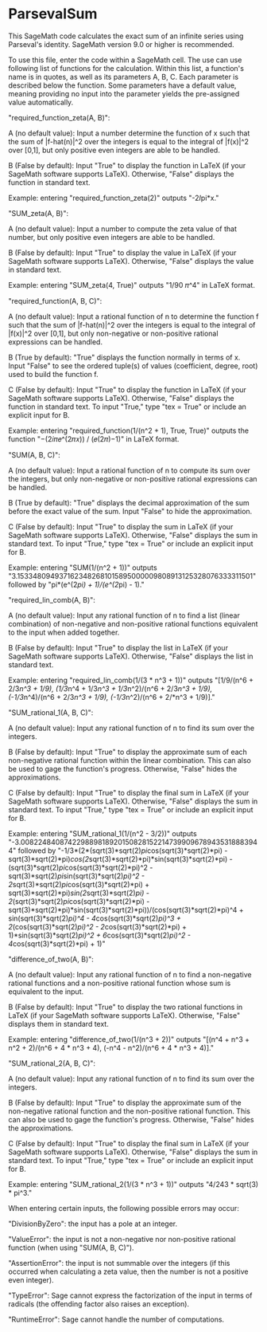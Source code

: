 # ParsevalSum


This SageMath code calculates the exact sum of an infinite series using Parseval's identity.  SageMath version 9.0 or higher is recommended.


To use this file, enter the code within a SageMath cell.  The use can use following list of functions for the calculation.  Within this list, a function's name is in quotes, as well as its parameters A, B, C.  Each parameter is described below the function.  Some parameters have a default value, meaning providing no input into the parameter yields the pre-assigned value automatically.


"required_function_zeta(A, B)":

A (no default value): Input a number determine the function of x such that the sum of |f-hat(n)|^2 over the integers is equal to the integral of |f(x)|^2 over [0,1], but only positive even integers are able to be handled.

B (False by default): Input "True" to display the function in LaTeX (if your SageMath software supports LaTeX).  Otherwise, "False" displays the function in standard text.


Example: entering "required_function_zeta(2)" outputs "-2*I*pi*x."


"SUM_zeta(A, B)":

A (no default value): Input a number to compute the zeta value of that number, but only positive even integers are able to be handled.

B (False by default): Input "True" to display the value in LaTeX (if your SageMath software supports LaTeX).  Otherwise, "False" displays the value in standard text.


Example: entering "SUM_zeta(4, True)" outputs "1/90 𝜋^4" in LaTeX format.


"required_function(A, B, C)":

A (no default value): Input a rational function of n to determine the function f such that the sum of |f-hat(n)|^2 over the integers is equal to the integral of |f(x)|^2 over [0,1], but only non-negative or non-positive rational expressions can be handled.

B (True by default): "True" displays the function normally in terms of x.  Input "False" to see the ordered tuple(s) of values (coefficient, degree, root) used to build the function f.

C (False by default): Input "True" to display the function in LaTeX (if your SageMath software supports LaTeX).  Otherwise, "False" displays the function in standard text.  To input "True," type "tex = True" or include an explicit input for B.


Example: entering "required_function(1/(n^2 + 1), True, True)" outputs the function "−(2𝑖𝜋𝑒^(2𝜋𝑥)) / (𝑒(2𝜋)−1)" in LaTeX format.


"SUM(A, B, C)":

A (no default value): Input a rational function of n to compute its sum over the integers, but only non-negative or non-positive rational expressions can be handled.

B (True by default): "True" displays the decimal approximation of the sum before the exact value of the sum.  Input "False" to hide the approximation.

C (False by default): Input "True" to display the sum in LaTeX (if your SageMath software supports LaTeX).  Otherwise, "False" displays the sum in standard text.  To input "True," type "tex = True" or include an explicit input for B.


Example: entering "SUM(1/(n^2 + 1))" outputs "3.1533480949371623482681015895000009808913125328076333311501" followed by "pi*(e^(2*pi) + 1)/(e^(2*pi) - 1)."


"required_lin_comb(A, B)":

A (no default value): Input any rational function of n to find a list (linear combination) of non-negative and non-positive rational functions equivalent to the input when added together.

B (False by default): Input "True" to display the list in LaTeX (if your SageMath software supports LaTeX).  Otherwise, "False" displays the list in standard text.


Example: entering "required_lin_comb(1/(3 * n^3 + 1))" outputs "[1/9/(n^6 + 2/3*n^3 + 1/9), (1/3*n^4 + 1/3*n^3 + 1/3*n^2)/(n^6 + 2/3*n^3 + 1/9),  (-1/3*n^4)/(n^6 + 2/3*n^3 + 1/9),  (-1/3*n^2)/(n^6 + 2/*n^3 + 1/9)]."


"SUM_rational_1(A, B, C)":

A (no default value): Input any rational function of n to find its sum over the integers.

B (False by default): Input "True" to display the approximate sum of each non-negative rational function within the linear combination.  This can also be used to gage the function's progress.  Otherwise, "False" hides the approximations.

C (False by default): Input "True" to display the final sum in LaTeX (if your SageMath software supports LaTeX).  Otherwise, "False" displays the sum in standard text.  To input "True," type "tex = True" or include an explicit input for B.


Example: entering "SUM_rational_1(1/(n^2 - 3/2))" outputs "-3.0082248408742298898189201508281522147399096789435318883944" followed by "-1/3*(2*(sqrt(3)*sqrt(2)*pi*cos(sqrt(3)*sqrt(2)*pi) - sqrt(3)*sqrt(2)*pi)*cos(2*sqrt(3)*sqrt(2)*pi)*sin(sqrt(3)*sqrt(2)*pi) - (sqrt(3)*sqrt(2)*pi*cos(sqrt(3)*sqrt(2)*pi)^2 - sqrt(3)*sqrt(2)*pi*sin(sqrt(3)*sqrt(2)*pi)^2 - 2*sqrt(3)*sqrt(2)*pi*cos(sqrt(3)*sqrt(2)*pi) + sqrt(3)*sqrt(2)*pi)*sin(2*sqrt(3)*sqrt(2)*pi) - 2*(sqrt(3)*sqrt(2)*pi*cos(sqrt(3)*sqrt(2)*pi) - sqrt(3)*sqrt(2)*pi)*sin(sqrt(3)*sqrt(2)*pi))/(cos(sqrt(3)*sqrt(2)*pi)^4 + sin(sqrt(3)*sqrt(2)*pi)^4 - 4*cos(sqrt(3)*sqrt(2)*pi)^3 + 2*(cos(sqrt(3)*sqrt(2)*pi)^2 - 2*cos(sqrt(3)*sqrt(2)*pi) + 1)*sin(sqrt(3)*sqrt(2)*pi)^2 + 6*cos(sqrt(3)*sqrt(2)*pi)^2 - 4*cos(sqrt(3)*sqrt(2)*pi) + 1)"


"difference_of_two(A, B)":

A (no default value): Input any rational function of n to find a non-negative rational functions and a non-positive rational function whose sum is equivalent to the input.

B (False by default): Input "True" to display the two rational functions in LaTeX (if your SageMath software supports LaTeX).  Otherwise, "False" displays them in standard text.


Example: entering "difference_of_two(1/(n^3 + 2))" outputs "[(n^4 + n^3 + n^2 + 2)/(n^6 + 4 * n^3 + 4), (-n^4 - n^2)/(n^6 + 4 * n^3 + 4)]."


"SUM_rational_2(A, B, C)":

A (no default value): Input any rational function of n to find its sum over the integers.

B (False by default): Input "True" to display the approximate sum of the non-negative rational function and the non-positive rational function.  This can also be used to gage the function's progress.  Otherwise, "False" hides the approximations.

C (False by default): Input "True" to display the final sum in LaTeX (if your SageMath software supports LaTeX).  Otherwise, "False" displays the sum in standard text.  To input "True," type "tex = True" or include an explicit input for B.


Example: entering "SUM_rational_2(1/(3 * n^3 + 1))" outputs "4/243 * sqrt(3) * pi^3."



When entering certain inputs, the following possible errors may occur:


"DivisionByZero": the input has a pole at an integer.

"ValueError": the input is not a non-negative nor non-positive rational function (when using "SUM(A, B, C)").

"AssertionError": the input is not summable over the integers (if this occurred when calculating a zeta value, then the number is not a positive even integer).

"TypeError": Sage cannot express the factorization of the input in terms of radicals (the offending factor also raises an exception).

"RuntimeError": Sage cannot handle the number of computations.
